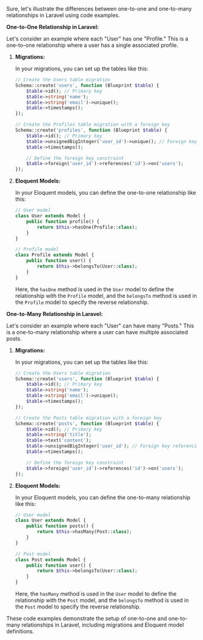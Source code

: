 Sure, let's illustrate the differences between one-to-one and one-to-many relationships in Laravel using code examples.

**One-to-One Relationship in Laravel:**

Let's consider an example where each "User" has one "Profile." This is a one-to-one relationship where a user has a single associated profile.

1. **Migrations:**

   In your migrations, you can set up the tables like this:

   ```php
   // Create the Users table migration
   Schema::create('users', function (Blueprint $table) {
       $table->id(); // Primary key
       $table->string('name');
       $table->string('email')->unique();
       $table->timestamps();
   });

   // Create the Profiles table migration with a foreign key
   Schema::create('profiles', function (Blueprint $table) {
       $table->id(); // Primary key
       $table->unsignedBigInteger('user_id')->unique(); // Foreign key referencing 'users' table
       $table->timestamps();

       // Define the foreign key constraint
       $table->foreign('user_id')->references('id')->on('users');
   });
   ```

2. **Eloquent Models:**

   In your Eloquent models, you can define the one-to-one relationship like this:

   ```php
   // User model
   class User extends Model {
       public function profile() {
           return $this->hasOne(Profile::class);
       }
   }

   // Profile model
   class Profile extends Model {
       public function user() {
           return $this->belongsTo(User::class);
       }
   }
   ```

   Here, the `hasOne` method is used in the `User` model to define the relationship with the `Profile` model, and the `belongsTo` method is used in the `Profile` model to specify the reverse relationship.

**One-to-Many Relationship in Laravel:**

Let's consider an example where each "User" can have many "Posts." This is a one-to-many relationship where a user can have multiple associated posts.

1. **Migrations:**

   In your migrations, you can set up the tables like this:

   ```php
   // Create the Users table migration
   Schema::create('users', function (Blueprint $table) {
       $table->id(); // Primary key
       $table->string('name');
       $table->string('email')->unique();
       $table->timestamps();
   });

   // Create the Posts table migration with a foreign key
   Schema::create('posts', function (Blueprint $table) {
       $table->id(); // Primary key
       $table->string('title');
       $table->text('content');
       $table->unsignedBigInteger('user_id'); // Foreign key referencing 'users' table
       $table->timestamps();

       // Define the foreign key constraint
       $table->foreign('user_id')->references('id')->on('users');
   });
   ```

2. **Eloquent Models:**

   In your Eloquent models, you can define the one-to-many relationship like this:

   ```php
   // User model
   class User extends Model {
       public function posts() {
           return $this->hasMany(Post::class);
       }
   }

   // Post model
   class Post extends Model {
       public function user() {
           return $this->belongsTo(User::class);
       }
   }
   ```

   Here, the `hasMany` method is used in the `User` model to define the relationship with the `Post` model, and the `belongsTo` method is used in the `Post` model to specify the reverse relationship.

These code examples demonstrate the setup of one-to-one and one-to-many relationships in Laravel, including migrations and Eloquent model definitions.
